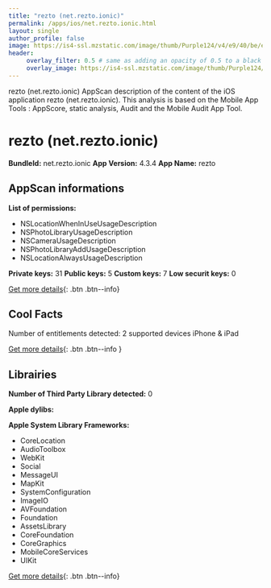 ```yaml
---
title: "rezto (net.rezto.ionic)"
permalink: /apps/ios/net.rezto.ionic.html
layout: single
author_profile: false
image: https://is4-ssl.mzstatic.com/image/thumb/Purple124/v4/e9/40/be/e940be63-d527-9a98-e000-fbd2e85d0df4/source/512x512bb.jpg
header: 
     overlay_filter: 0.5 # same as adding an opacity of 0.5 to a black background
     overlay_image: https://is4-ssl.mzstatic.com/image/thumb/Purple124/v4/e9/40/be/e940be63-d527-9a98-e000-fbd2e85d0df4/source/512x512bb.jpg
---
```

rezto (net.rezto.ionic) AppScan description of the content of the iOS application rezto (net.rezto.ionic). This analysis is based on the Mobile App Tools : AppScore, static analysis, Audit and the Mobile Audit App Tool.

# rezto (net.rezto.ionic)

**BundleId:** net.rezto.ionic
**App Version:** 4.3.4
**App Name:** rezto


## AppScan informations 

**List of permissions:** 
- NSLocationWhenInUseUsageDescription
- NSPhotoLibraryUsageDescription
- NSCameraUsageDescription
- NSPhotoLibraryAddUsageDescription
- NSLocationAlwaysUsageDescription
  
  
**Private keys:** 31
**Public keys:** 5
**Custom keys:** 7
**Low securit keys:** 0
  
[Get more details](/pricing.html){: .btn .btn--info}

## Cool Facts

Number of entitlements detected: 2
supported devices iPhone & iPad
  
[Get more details](/pricing.html){: .btn .btn--info }

## Librairies 
**Number of Third Party Library detected:** 0


**Apple dylibs:**


**Apple System Library Frameworks:**
- CoreLocation
- AudioToolbox
- WebKit
- Social
- MessageUI
- MapKit
- SystemConfiguration
- ImageIO
- AVFoundation
- Foundation
- AssetsLibrary
- CoreFoundation
- CoreGraphics
- MobileCoreServices
- UIKit


  
[Get more details](/pricing.html){: .btn .btn--info}

